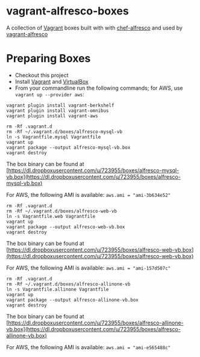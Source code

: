 vagrant-alfresco-boxes
================

A collection of [Vagrant](http://www.vagrantup.com) boxes built with with [chef-alfresco](https://github.com/maoo/chef-alfresco) and used by [vagrant-alfresco](https://github.com/maoo/vagrant-alfresco)

Preparing Boxes
======

* Checkout this project
* Install [Vagrant](http://docs.vagrantup.com/v2/installation/index.html) and [VirtualBox](https://www.virtualbox.org)
* From your commandline run the following commands; for AWS, use ```vagrant up --provider aws```:

```
vagrant plugin install vagrant-berkshelf
vagrant plugin install vagrant-omnibus
vagrant plugin install vagrant-aws
```

```
rm -Rf .vagrant.d
rm -Rf ~/.vagrant.d/boxes/alfresco-mysql-vb
ln -s Vagrantfile.mysql Vagrantfile
vagrant up
vagrant package --output alfresco-mysql-vb.box
vagrant destroy
```

The box binary can be found at [https://dl.dropboxusercontent.com/u/723955/boxes/alfresco-mysql-vb.box](https://dl.dropboxusercontent.com/u/723955/boxes/alfresco-mysql-vb.box)

For AWS, the following AMI is available: ```aws.ami = "ami-3b634e52"```

```
rm -Rf .vagrant.d
rm -Rf ~/.vagrant.d/boxes/alfresco-web-vb
ln -s Vagrantfile.web Vagrantfile
vagrant up
vagrant package --output alfresco-web-vb.box
vagrant destroy
```

The box binary can be found at [https://dl.dropboxusercontent.com/u/723955/boxes/alfresco-web-vb.box](https://dl.dropboxusercontent.com/u/723955/boxes/alfresco-web-vb.box)

For AWS, the following AMI is available: ```aws.ami = "ami-157d507c"```

```
rm -Rf .vagrant.d
rm -Rf ~/.vagrant.d/boxes/alfresco-allinone-vb
ln -s Vagrantfile.allinone Vagrantfile
vagrant up
vagrant package --output alfresco-allinone-vb.box
vagrant destroy
```
The box binary can be found at [https://dl.dropboxusercontent.com/u/723955/boxes/alfresco-allinone-vb.box](https://dl.dropboxusercontent.com/u/723955/boxes/alfresco-allinone-vb.box)

For AWS, the following AMI is available: ```aws.ami = "ami-e565488c"```